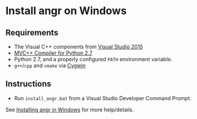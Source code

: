 # Install angr on Windows

## Requirements

* The Visual C++ components from [Visual Studio
  2015](https://www.visualstudio.com/downloads/)
* [MVC++ Compiler for Python
  2.7](https://www.microsoft.com/en-us/download/details.aspx?id=44266)
* Python 2.7, and a properly configured `PATH` environment variable.
* `g++`/`cpp` and `cmake` via [Cygwin](https://cygwin.com/install.html)

## Instructions

* Run `install_angr.bat` from a Visual Studio Developer Command Prompt.

See [Installing angr in
Windows](https://blog.spirotot.com/2016/11/05/installing-angr-in-windows/) for
more help/details.
